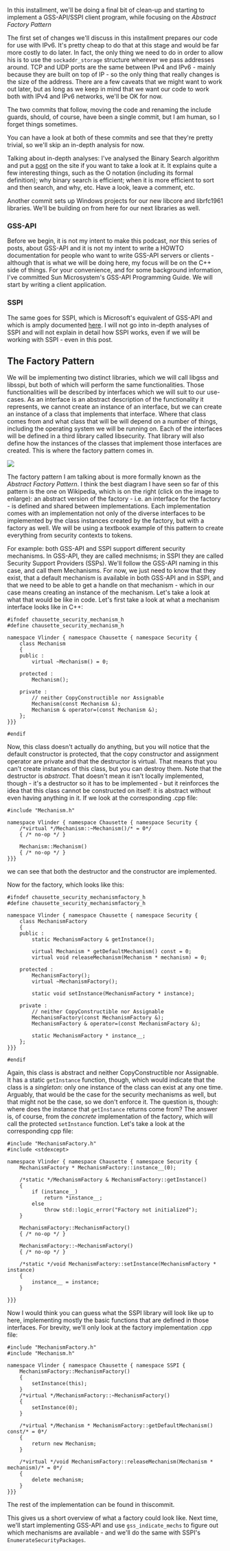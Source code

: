In this installment, we'll be doing a final bit of clean-up and starting to implement a GSS-API/SSPI client program, while focusing on the _Abstract Factory Pattern_

<!--more-->

The first set of changes we'll discuss in this installment prepares our code for use with IPv6. It's pretty cheap to do that at this stage and would be far more costly to do later. In fact, the only thing we need to do in order to allow his is to use the `sockaddr_storage` structure wherever we pass addresses around. TCP and UDP ports are the same between IPv4 and IPv6 - mainly because they are built on top of IP - so the only thing that really changes is the size of the address. There are a few caveats that we might want to work out later, but as long as we keep in mind that we want our code to work both with IPv4 and IPv6 networks, we'll be OK for now.

The two commits that follow, moving the code and renaming the include guards, should, of course, have been a single commit, but I am human, so I forget things sometimes.

You can have a look at both of these commits and see that they're pretty trivial, so we'll skip an in-depth analysis for now.

Talking about in-depth analyses: I've analysed the Binary Search algorithm and put a [post](/blog/2010/06/binary-search/) on the site if you want to take a look at it. It explains quite a few interesting things, such as the O notation (including its formal definition); why binary search is efficient; when it is more efficient to sort and then search, and why, etc. Have a look, leave a comment, etc.

Another commit sets up Windows projects for our new libcore and librfc1961 libraries. We'll be building on from here for our next libraries as well.

### GSS-API

Before we begin, it is not my intent to make this podcast, nor this series of posts, about GSS-API and it is not my intent to write a HOWTO documentation for people who want to write GSS-API servers or clients - although that is what we will be doing here, my focus will be on the C++ side of things. For your convenience, and for some background information, I've committed Sun Microsystem's GSS-API Programming Guide. We will start by writing a client application.

### SSPI

The same goes for SSPI, which is Microsoft's equivalent of GSS-API and which is amply documented [here](<http://msdn.microsoft.com/en-us/library/aa380493(VS.85).aspx>). I will not go into in-depth analyses of SSPI and will not explain in detail how SSPI works, even if we will be working with SSPI - even in this post.

## The Factory Pattern

We will be implementing two distinct libraries, which we will call libgss and libsspi, but both of which will perform the same functionalities. Those functionalities will be described by interfaces which we will suit to our use-cases. As an interface is an abstract description of the functionality it represents, we cannot create an instance of an interface, but we can create an instance of a class that implements that interface. Where that class comes from and what class that will be will depend on a number of things, including the operating system we will be running on. Each of the interfaces will be defined in a third library called libsecurity. That library will also define how the instances of the classes that implement those interfaces are created. This is where the factory pattern comes in.

[![](http://upload.wikimedia.org/wikipedia/commons/thumb/a/a7/Abstract_factory.svg/200px-Abstract_factory.svg.png)](http://en.wikipedia.org/wiki/File:Abstract_factory.svg)

The factory pattern I am talking about is more formally known as the _Abstract Factory Pattern_. I think the best diagram I have seen so far of this pattern is the one on Wikipedia, which is on the right (click on the image to enlarge): an abstract version of the factory - i.e. an interface for the factory - is defined and shared between implementations. Each implementation comes with an implementation not only of the diverse interfaces to be implemented by the class instances created by the factory, but with a factory as well. We will be using a textbook example of this pattern to create everything from security contexts to tokens.

For example: both GSS-API and SSPI support different security mechanisms. In GSS-API, they are called mechnisms; in SSPI they are called Security Support Providers (SSPs). We'll follow the GSS-API naming in this case, and call them Mechanisms. For now, we just need to know that they exist, that a default mechanism is available in both GSS-API and in SSPI, and that we need to be able to get a handle on that mechanism - which in our case means creating an instance of the mechanism. Let's take a look at what that would be like in code. Let's first take a look at what a mechanism interface looks like in C++:

    #ifndef chausette_security_mechanism_h
    #define chausette_security_mechanism_h

    namespace Vlinder { namespace Chausette { namespace Security {
    	class Mechanism
    	{
    	public :
    		virtual ~Mechanism() = 0;

    	protected :
    		Mechanism();

    	private :
    		// neither CopyConstructible nor Assignable
    		Mechanism(const Mechanism &);
    		Mechanism & operator=(const Mechanism &);
    	};
    }}}

    #endif

Now, this class doesn't actually do anything, but you will notice that the default constructor is protected, that the copy constructor and assignment operator are private and that the destructor is virtual. That means that you can't create instances of this class, but you can destroy them. Note that the destructor is _abstract_. That doesn't mean it isn't locally implemented, though - it's a destructor so it has to be implemented - but it reinforces the idea that this class cannot be constructed on itself: it is abstract without even having anything in it. If we look at the corresponding .cpp file:

    #include "Mechanism.h"

    namespace Vlinder { namespace Chausette { namespace Security {
    	/*virtual */Mechanism::~Mechanism()/* = 0*/
    	{ /* no-op */ }

    	Mechanism::Mechanism()
    	{ /* no-op */ }
    }}}

we can see that both the destructor and the constructor are implemented.

Now for the factory, which looks like this:

    #ifndef chausette_security_mechanismfactory_h
    #define chausette_security_mechanismfactory_h

    namespace Vlinder { namespace Chausette { namespace Security {
    	class MechanismFactory
    	{
    	public :
    		static MechanismFactory & getInstance();

    		virtual Mechanism * getDefaultMechanism() const = 0;
    		virtual void releaseMechanism(Mechanism * mechanism) = 0;

    	protected :
    		MechanismFactory();
    		virtual ~MechanismFactory();

    		static void setInstance(MechanismFactory * instance);

    	private :
    		// neither CopyConstructible nor Assignable
    		MechanismFactory(const MechanismFactory &);
    		MechanismFactory & operator=(const MechanismFactory &);

    		static MechanismFactory * instance__;
    	};
    }}}

    #endif

Again, this class is abstract and neither CopyConstructible nor Assignable. It has a static `getInstance` function, though, which would indicate that the class is a _singleton_: only one instance of the class can exist at any one time. Arguably, that would be the case for the security mechanisms as well, but that might not be the case, so we don't enforce it. The question is, though: where does the instance that `getInstance` returns come from? The answer is, of course, from the _concrete_ implementation of the factory, which will call the protected `setInstance` function. Let's take a look at the corresponding cpp file:

    #include "MechanismFactory.h"
    #include <stdexcept>

    namespace Vlinder { namespace Chausette { namespace Security {
    	MechanismFactory * MechanismFactory::instance__(0);

    	/*static */MechanismFactory & MechanismFactory::getInstance()
    	{
    		if (instance__)
    			return *instance__;
    		else
    			throw std::logic_error("Factory not initialized");
    	}

    	MechanismFactory::MechanismFactory()
    	{ /* no-op */ }

    	MechanismFactory::~MechanismFactory()
    	{ /* no-op */ }

    	/*static */void MechanismFactory::setInstance(MechanismFactory * instance)
    	{
    		instance__ = instance;
    	}

    }}}

Now I would think you can guess what the SSPI library will look like up to here, implementing mostly the basic functions that are defined in those interfaces. For brevity, we'll only look at the factory implementation .cpp file:

    #include "MechanismFactory.h"
    #include "Mechanism.h"

    namespace Vlinder { namespace Chausette { namespace SSPI {
    	MechanismFactory::MechanismFactory()
    	{
    		setInstance(this);
    	}
    	/*virtual */MechanismFactory::~MechanismFactory()
    	{
    		setInstance(0);
    	}

    	/*virtual */Mechanism * MechanismFactory::getDefaultMechanism() const/* = 0*/
    	{
    		return new Mechanism;
    	}

    	/*virtual */void MechanismFactory::releaseMechanism(Mechanism * mechanism)/* = 0*/
    	{
    		delete mechanism;
    	}
    }}}

The rest of the implementation can be found in thiscommit.

This gives us a short overview of what a factory could look like. Next time, we'll start implementing GSS-API and use `gss_indicate_mechs` to figure out which mechanisms are available - and we'll do the same with SSPI's `EnumerateSecurityPackages`.